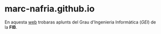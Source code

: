# marc-nafria.github.io
En aquesta [web](https://marc-nafria.github.io/) trobaras aplunts del Grau d'Ingenieria Informàtica (*GEI*) de la **FIB**.
